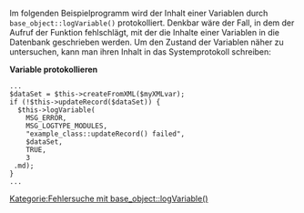 
Im folgenden Beispielprogramm wird der Inhalt einer Variablen durch `base_object::logVariable()` protokolliert. Denkbar wäre der Fall, in dem der Aufruf der Funktion fehlschlägt, mit der die Inhalte einer Variablen in die Datenbank geschrieben werden. Um den Zustand der Variablen näher zu untersuchen, kann man ihren Inhalt in das Systemprotokoll schreiben:

**Variable protokollieren**

~~~~ {.php}
...
$dataSet = $this->createFromXML($myXMLvar);
if (!$this->updateRecord($dataSet)) {
  $this->logVariable(
    MSG_ERROR,
    MSG_LOGTYPE_MODULES,
    "example_class::updateRecord() failed",
    $dataSet,
    TRUE,
    3
 .md);
}
...
~~~~

[Kategorie:Fehlersuche mit base_object::logVariable()](export_de/Kategorie:Fehlersuche_mit_base_object::logVariable().md)
